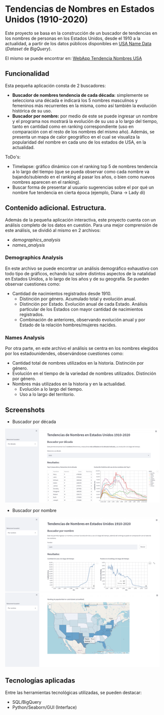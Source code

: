 # Tendencias de Nombres en Estados Unidos (1910-2020)
Este proyecto se basa en la construcción de un buscador de tendencias en los nombres de personas en los Estados Unidos, desde el 1910 a la actualidad, a partir de los datos públicos disponibles en [USA Name Data](https://www.kaggle.com/datasets/datagov/usa-names?select=usa_1910_current) (*Dataset* de *BigQuery*).

El mismo se puede encontrar en: [WebApp Tendencia Nombres USA](https://share.streamlit.io/livramentoluciano/data-science-practices/main/usa-name-trends/app/app.py)

## Funcionalidad
Esta pequeña aplicación consta de 2 buscadores:
- **Buscador de nombres tendencia de cada década:** simplemente se selecciona una década e indicará los 5 nombres masculinos y femeninos más recurrentes en la misma, como así también la evolución histórica de su uso.
- **Buscador por nombre:** por medio de este se puede ingresar un nombre y el programa nos mostrará la evolución de su uso a lo largo del tiempo, tanto en cantidad como en ranking correspondiente (uso en comparación con el resto de los nombres del mismo año). Además, se presenta un mapa de calor geográfico en el cual se visualiza la popularidad del nombre en cada uno de los estados de USA, en la actualidad.

ToDo's: 
- Timelapse: gráfico dinámico con el ranking top 5 de nombres tendencia a lo largo del tiempo (que se pueda observar como cada nombre va bajando/subiendo en el ranking al pasar los años, o bien como nuevos nombres aparecen en el ranking).
- Buscar forma de presentar al usuario sugerencias sobre el por qué un nombre fue tendencia en cierta época (ejemplo, Diana -> Lady di)

## Contenido adicional. Estructura.
Además de la pequeña aplicación interactiva, este proyecto cuenta con un análisis completo de los datos en cuestión. Para una mejor comprensión de este análisis, se dividió al mismo en 2 archivos:
- *demographics_analysis*
- *names_analysis*

### Demographics Analysis
En este archivo se puede encontrar un análisis demográfico exhaustivo con todo tipo de gráficos, echando luz sobre distintos aspectos de la natalidad en Estados Unidos, a lo largo de los años y de su geografía. Se pueden observar cuestiones como:
- Cantidad de nacimientos registrados desde 1910.
    - Distinción por género. Acumulado total y evolución anual.
    - Distinción por Estado. Evolución anual de cada Estado. Análisis particular de los Estados con mayor cantidad de nacimientos registrados.
    - Combinación de anteriores, observando evolución anual y por Estado de la relación hombres/mujeres nacidxs.
    
### Names Analysis
Por otra parte, en este archivo el análisis se centra en los nombres elegidos por los estadounidendes, observándose cuestiones como:
- Cantidad total de nombres utilizados en la historia. Distinción por género.
- Evolución en el tiempo de la variedad de nombres utilizados. Distinción por género.
- Nombres más utilizados en la historia y en la actualidad. 
    - Evolución a lo largo del tiempo.
    - Uso a lo largo del territorio.

## Screenshots
- Buscador por década

<img src="app/screenshots/year_search.png" alt="Buscador por década" width="600"/>

- Buscador por nombre

<img src="app/screenshots/name_search_a.png" alt="Buscador por nombre" width="600"/>

<img src="app/screenshots/name_search_b.png" alt="Buscador por nombre" width="600"/>


## Tecnologías aplicadas
Entre las herramientas tecnológicas utilizadas, se pueden destacar:
- SQL/BigQuery
- Python/Seaborn/GUI (Interface)
